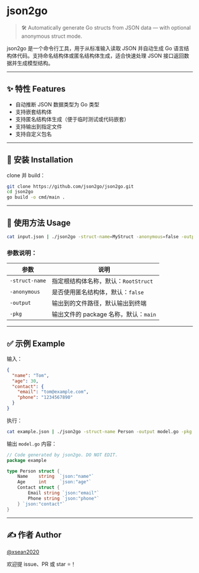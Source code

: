 # json2go

> 🛠️ Automatically generate Go structs from JSON data — with optional anonymous struct mode.

json2go 是一个命令行工具，用于从标准输入读取 JSON 并自动生成 Go 语言结构体代码。支持命名结构体或匿名结构体生成，适合快速处理 JSON 接口返回数据并生成模型结构。

---

## ✨ 特性 Features

- 自动推断 JSON 数据类型为 Go 类型
- 支持嵌套结构体
- 支持匿名结构体生成（便于临时测试或代码嵌套）
- 支持输出到指定文件
- 支持自定义包名

---

## 🚀 安装 Installation

clone 并 build：

```bash
git clone https://github.com/json2go/json2go.git
cd json2go
go build -o cmd/main .
```

---

## 🧪 使用方法 Usage

```bash
cat input.json | ./json2go -struct-name=MyStruct -anonymous=false -output=model.go -package=mypkg
```

### 参数说明：

| 参数            | 说明                                     |
|-----------------|------------------------------------------|
| `-struct-name`  | 指定根结构体名称，默认：`RootStruct`    |
| `-anonymous`    | 是否使用匿名结构体，默认：`false`       |
| `-output`       | 输出到的文件路径，默认输出到终端        |
| `-pkg`      | 输出文件的 package 名称，默认：`main`   |

---

## ✅ 示例 Example

输入：

```json
{
  "name": "Tom",
  "age": 30,
  "contact": {
    "email": "tom@example.com",
    "phone": "1234567890"
  }
}
```

执行：

```bash
cat example.json | ./json2go -struct-name Person -output model.go -pkg example
```

输出 `model.go` 内容：

```go
// Code generated by json2go. DO NOT EDIT.
package example

type Person struct {
    Name    string  `json:"name"`
    Age     int     `json:"age"`
    Contact struct {
        Email string `json:"email"`
        Phone string `json:"phone"`
    } `json:"contact"`
}
```

---

## ✍️ 作者 Author

[@xsean2020](https://github.com/xsean2020)

欢迎提 issue、PR 或 star ⭐️！
